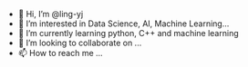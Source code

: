 - 👋 Hi, I’m @ling-yj
- 👀 I’m interested in Data Science, AI, Machine Learning...
- 🌱 I’m currently learning python, C++ and machine learning
- 💞️ I’m looking to collaborate on ...
- 📫 How to reach me ...

<!---
ling-yj/ling-yj is a ✨ special ✨ repository because its `README.md` (this file) appears on your GitHub profile.
You can click the Preview link to take a look at your changes.
--->
